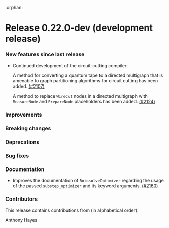 :orphan:

# Release 0.22.0-dev (development release)

<h3>New features since last release</h3>

* Continued development of the circuit-cutting compiler:
  
  A method for converting a quantum tape to a directed multigraph that is amenable
  to graph partitioning algorithms for circuit cutting has been added.
  [(#2107)](https://github.com/PennyLaneAI/pennylane/pull/2107)
  
  A method to replace `WireCut` nodes in a directed multigraph with `MeasureNode` 
  and `PrepareNode` placeholders has been added.
  [(#2124)](https://github.com/PennyLaneAI/pennylane/pull/2124)
  
<h3>Improvements</h3>

<h3>Breaking changes</h3>

<h3>Deprecations</h3>

<h3>Bug fixes</h3>

<h3>Documentation</h3>

* Improves the documentation of `RotosolveOptimizer` regarding the
  usage of the passed `substep_optimizer` and its keyword arguments.
  [(#2160)](https://github.com/PennyLaneAI/pennylane/pull/2160)

<h3>Contributors</h3>

This release contains contributions from (in alphabetical order):

Anthony Hayes

